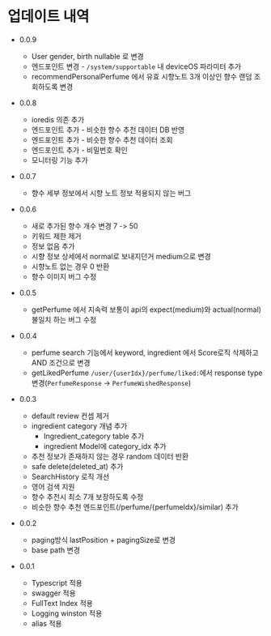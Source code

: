 # 업데이트 내역

-   0.0.9
    -   User gender, birth nullable 로 변경
    -   엔드포인트 변경 - `/system/supportable` 내 deviceOS 파라미터 추가
    -   recommendPersonalPerfume 에서 유효 시향노트 3개 이상인 향수 랜덤 조회하도록 변경
-   0.0.8
    -   ioredis 의존 추가
    -   엔드포인트 추가 - 비슷한 향수 추천 데이터 DB 반영
    -   엔드포인트 추가 - 비슷한 향수 추천 데이터 조회
    -   엔드포인트 추가 - 비밀번호 확인
    -   모니터링 기능 추가
-   0.0.7
    -   향수 세부 정보에서 시향 노트 정보 적용되지 않는 버그
-   0.0.6
    -   새로 추가된 향수 개수 변경 7 -> 50
    -   키워드 제한 제거
    -   정보 없음 추가
    -   시향 정보 상세에서 normal로 보내지던거 medium으로 변경
    -   시향노트 없는 경우 0 반환
    -   향수 이미지 버그 수정
-   0.0.5
    -   getPerfume 에서 지속력 보통이 api의 expect(medium)와 actual(normal) 불일치 하는 버그 수정
-   0.0.4
    -   perfume search 기능에서 keyword, ingredient 에서 Score로직 삭제하고 AND 조건으로 변경
    -   getLikedPerfume `/user/{userIdx}/perfume/liked:`에서 response type 변경(`PerfumeResponse` -> `PerfumeWishedResponse`)
-   0.0.3

    -   default review 컨셉 제거
    -   ingredient category 개념 추가
        -   Ingredient_category table 추가
        -   ingredient Model에 category_idx 추가
    -   추천 정보가 존재하지 않는 경우 random 데이터 반환
    -   safe delete(deleted_at) 추가
    -   SearchHistory 로직 개선
    -   영어 검색 지원
    -   향수 추천시 최소 7개 보장하도록 수정
    -   비슷한 향수 추천 엔드포인트(/perfume/{perfumeIdx}/similar) 추가

-   0.0.2

    -   paging방식 lastPosition + pagingSize로 변경
    -   base path 변경

-   0.0.1
    -   Typescript 적용
    -   swagger 적용
    -   FullText Index 적용
    -   Logging winston 적용
    -   alias 적용
